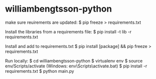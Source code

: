 # williambengtsson-python

make sure reuirements are updated:
$ pip freeze > requirements.txt

Install the libraries from a requirements file:
$ pip install -t lib -r requirements.txt

Install and add to requirements.txt
$ pip install [package] && pip freeze > requirements.txt

Run locally:
$ cd williambengtsson-python
$ virtualenv env
$ source env/Scripts/activate (Windows: env\Scripts\activate.bat)
$ pip install -r requirements.txt
$ python main.py
